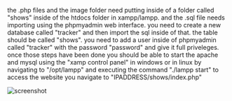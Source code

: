 the .php files and the image folder need putting inside of a folder called "shows" inside of the htdocs folder in xampp/lampp. and the .sql file needs importing using the phpmyadmin web interface. 
you need to create a new database called "tracker" and then import the sql inside of that. the table should be called "shows".
you need to add a user inside of phpmyadmin called "tracker" with the password "password" and give it full priveleges. 
once those steps have been done you should be able to start the apache and mysql using the "xamp control panel" in windows or in linux by navigating to "/opt/lampp" and executing the command "./lampp start"
to access the website you navigate to "IPADDRESS/shows/index.php"

![screenshot](screenshot.png)
